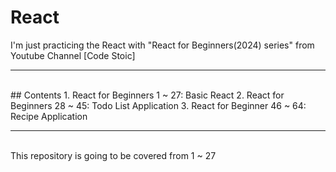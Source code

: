 # React
I'm just practicing the React with "React for Beginners(2024) series" from Youtube Channel [Code Stoic]

---
<br>
## Contents
1. React for Beginners 1 ~ 27: Basic React
2. React for Beginners 28 ~ 45: Todo List Application
3. React for Beginner 46 ~ 64: Recipe Application

---
<br>
This repository is going to be covered from 1 ~ 27
